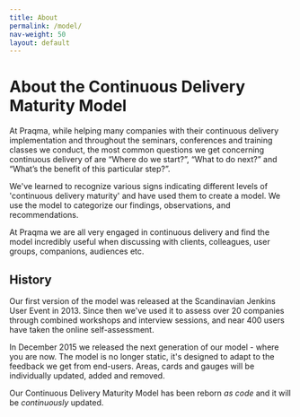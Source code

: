 ```yaml
---
title: About
permalink: /model/
nav-weight: 50
layout: default
---
```


# About the Continuous Delivery Maturity Model

At Praqma, while helping many companies with their continuous delivery implementation and throughout the seminars, conferences and training classes we conduct,
the most common questions we get concerning continuous delivery of are “Where do we start?”, “What to do next?” and “What’s the benefit of this particular step?”.

We've learned to recognize various signs indicating different levels of 'continuous delivery maturity' and have used them to create a model.
We use the model to categorize our findings, observations, and recommendations.

At Praqma we are all very engaged in continuous delivery and find the model incredibly useful when discussing with clients, colleagues, user groups, companions, audiences etc.

## History

Our first version of the model was released at the Scandinavian Jenkins User Event in 2013.
Since then we've used it to assess over 20 companies through combined workshops and interview sessions, and near 400 users have taken the online self-assessment.

In December 2015 we released the next generation of our model - where you are now.
The model is no longer static, it's designed to adapt to the feedback we get from end-users.
Areas, cards and gauges will be individually updated, added and removed.  

Our Continuous Delivery Maturity Model has been reborn _as code_ and it will be _continuously_ updated.

